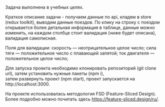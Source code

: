 Задача выполнена в учебных целях.

Краткое описание задачи - получаем данные по api, кладем в store (redux toolkit), выводим данные поездов.
По клику на строку с поездом открывается более детальная информация в таблице, данные можно изменить,
на каждом столбце стоит валидация (ниже будет описана),
валидация самописная.

Поля для валидации:
скорость — неотрицательное целое число;
сила тяги — положительное число с плавающей запятой;
ток двигателя — положительное целое число;

Для запуска проекта необходимо клонировать репозиторий (git clone url), 
затем установить нужные пакеты (npm i),  
затем развернуть проект (npm start), 
проект запускается на http://localhost:3000.

На проекте использовалась методология FSD (Feature-Sliced Design).
Более подробно можно почитать здесь https://feature-sliced.design/ru/.
